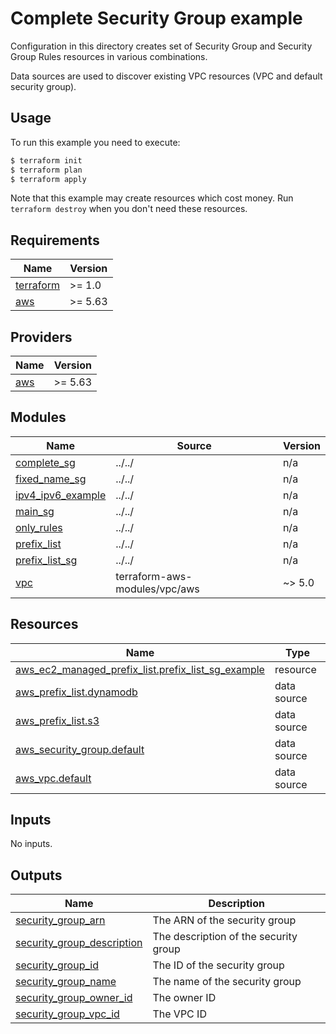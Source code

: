 # Complete Security Group example

Configuration in this directory creates set of Security Group and Security Group Rules resources in various combinations.

Data sources are used to discover existing VPC resources (VPC and default security group).

## Usage

To run this example you need to execute:

```bash
$ terraform init
$ terraform plan
$ terraform apply
```

Note that this example may create resources which cost money. Run `terraform destroy` when you don't need these resources.

<!-- BEGINNING OF PRE-COMMIT-TERRAFORM DOCS HOOK -->
## Requirements

| Name                                                                      | Version |
| ------------------------------------------------------------------------- | ------- |
| <a name="requirement_terraform"></a> [terraform](#requirement\_terraform) | >= 1.0  |
| <a name="requirement_aws"></a> [aws](#requirement\_aws)                   | >= 5.63 |

## Providers

| Name                                              | Version |
| ------------------------------------------------- | ------- |
| <a name="provider_aws"></a> [aws](#provider\_aws) | >= 5.63 |

## Modules

| Name                                                                                        | Source                        | Version |
| ------------------------------------------------------------------------------------------- | ----------------------------- | ------- |
| <a name="module_complete_sg"></a> [complete\_sg](#module\_complete\_sg)                     | ../../                        | n/a     |
| <a name="module_fixed_name_sg"></a> [fixed\_name\_sg](#module\_fixed\_name\_sg)             | ../../                        | n/a     |
| <a name="module_ipv4_ipv6_example"></a> [ipv4\_ipv6\_example](#module\_ipv4\_ipv6\_example) | ../../                        | n/a     |
| <a name="module_main_sg"></a> [main\_sg](#module\_main\_sg)                                 | ../../                        | n/a     |
| <a name="module_only_rules"></a> [only\_rules](#module\_only\_rules)                        | ../../                        | n/a     |
| <a name="module_prefix_list"></a> [prefix\_list](#module\_prefix\_list)                     | ../../                        | n/a     |
| <a name="module_prefix_list_sg"></a> [prefix\_list\_sg](#module\_prefix\_list\_sg)          | ../../                        | n/a     |
| <a name="module_vpc"></a> [vpc](#module\_vpc)                                               | terraform-aws-modules/vpc/aws | ~> 5.0  |

## Resources

| Name                                                                                                                                                      | Type        |
| --------------------------------------------------------------------------------------------------------------------------------------------------------- | ----------- |
| [aws_ec2_managed_prefix_list.prefix_list_sg_example](https://registry.terraform.io/providers/hashicorp/aws/latest/docs/resources/ec2_managed_prefix_list) | resource    |
| [aws_prefix_list.dynamodb](https://registry.terraform.io/providers/hashicorp/aws/latest/docs/data-sources/prefix_list)                                    | data source |
| [aws_prefix_list.s3](https://registry.terraform.io/providers/hashicorp/aws/latest/docs/data-sources/prefix_list)                                          | data source |
| [aws_security_group.default](https://registry.terraform.io/providers/hashicorp/aws/latest/docs/data-sources/security_group)                               | data source |
| [aws_vpc.default](https://registry.terraform.io/providers/hashicorp/aws/latest/docs/data-sources/vpc)                                                     | data source |

## Inputs

No inputs.

## Outputs

| Name                                                                                                                   | Description                           |
| ---------------------------------------------------------------------------------------------------------------------- | ------------------------------------- |
| <a name="output_security_group_arn"></a> [security\_group\_arn](#output\_security\_group\_arn)                         | The ARN of the security group         |
| <a name="output_security_group_description"></a> [security\_group\_description](#output\_security\_group\_description) | The description of the security group |
| <a name="output_security_group_id"></a> [security\_group\_id](#output\_security\_group\_id)                            | The ID of the security group          |
| <a name="output_security_group_name"></a> [security\_group\_name](#output\_security\_group\_name)                      | The name of the security group        |
| <a name="output_security_group_owner_id"></a> [security\_group\_owner\_id](#output\_security\_group\_owner\_id)        | The owner ID                          |
| <a name="output_security_group_vpc_id"></a> [security\_group\_vpc\_id](#output\_security\_group\_vpc\_id)              | The VPC ID                            |
<!-- END OF PRE-COMMIT-TERRAFORM DOCS HOOK -->
